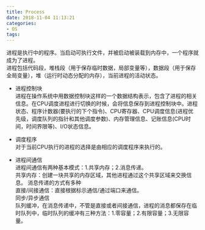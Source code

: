```yaml
---
title: Process
date: 2018-11-04 11:13:21
categories:
- OS
tags:
---
```


进程是执行中的程序。当启动可执行文件，并被启动被装载到内存中，一个程序就成为了进程。  
进程包括代码段，堆栈段（用于保存临时数据，局部变量等），数据段（用于保存全局变量），堆（运行时动态分配的内存），当前进程的活动状态。  

- 进程控制块  
进程在操作系统中用数据控制块这样的一个数据结构表示，包含了进程的相关信息。在CPU调度进程进行切换的时候，会将信息保存到进程控制块中。进程状态、程序计数器(要执行的下个指令)、CPU寄存器、CPU调度信息(进程优先级，调度队列的指针和其他调度参数)、内存管理信息、记账信息(CPU时间，时间界限等)、I/O状态信息。  

- 调度程序  
对于当前CPU执行的进程的选择是由相应的调度程序来执行的。  

- 进程间通信  
进程间通信有两种基本模式：1.共享内存；2.消息传递。  
共享内存：创建一块共享的内存区域，其他进程通过这个共享区域来交换信息。
消息传递的方式有多种  
直接/间接通信：直接根据标示通信/通过端口来通信。  
同步/异步通信  
队列缓冲，在消息传递中，不管是直接或者间接通信，进程的消息都保存在临时队列中，临时队列的缓冲有三种方法：1.零容量；2.有限容量；3.无限容量。